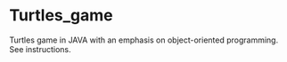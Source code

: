 # Turtles_game
Turtles game in JAVA with an emphasis on object-oriented programming. See instructions.
